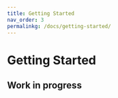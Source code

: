 ```yaml
---
title: Getting Started
nav_order: 3
permalinkg: /docs/getting-started/
---
```


# Getting Started

## Work in progress
